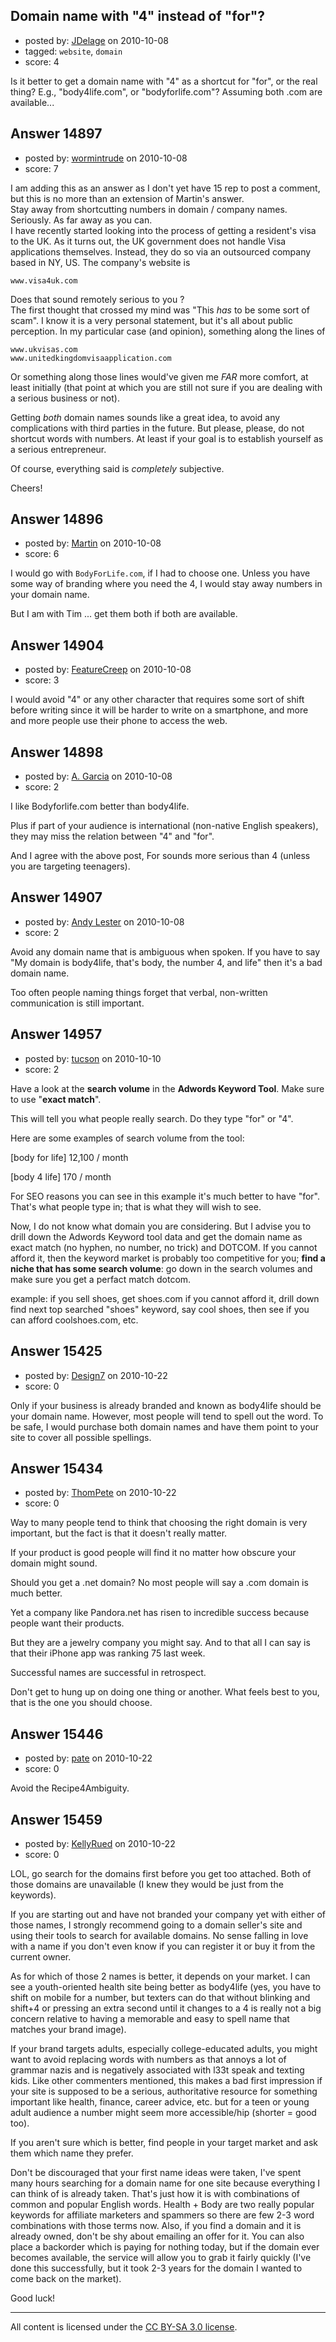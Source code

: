 ## Domain name with "4" instead of "for"?

- posted by: [JDelage](https://stackexchange.com/users/-1/2505-jdelage) on 2010-10-08
- tagged: `website`, `domain`
- score: 4

Is it better to get a domain name with "4" as a shortcut for "for", or the real thing?  E.g., "body4life.com", or "bodyforlife.com"?  Assuming both .com are available...


## Answer 14897

- posted by: [wormintrude](https://stackexchange.com/users/-1/4726-wormintrude) on 2010-10-08
- score: 7

I am adding this as an answer as I don't yet have 15 rep to post a comment, but this is no more than an extension of Martin's answer.  
Stay away from shortcutting numbers in domain / company names. Seriously. As far away as you can.  
I have recently started looking into the process of getting a resident's visa to the UK. As it turns out, the UK government does not handle Visa applications themselves. Instead, they do so via an outsourced company based in NY, US. The company's website is  

    www.visa4uk.com  
  
Does that sound remotely serious to you ?  
The first thought that crossed my mind was "This *has* to be some sort of scam". I know it is a very personal statement, but it's all about public perception. In my particular case (and opinion), something along the lines of  

    www.ukvisas.com  
    www.unitedkingdomvisaapplication.com  
  
Or something along those lines would've given me *FAR* more comfort, at least initially (that point at which you are still not sure if you are dealing with a serious business or not).  
  
Getting *both* domain names sounds like a great idea, to avoid any complications with third parties in the future. But please, please, do not shortcut words with numbers. At least if your goal is to establish yourself as a serious entrepreneur.  
  
Of course, everything said is *completely* subjective.  
  
Cheers! 


## Answer 14896

- posted by: [Martin](https://stackexchange.com/users/-1/4248-martin) on 2010-10-08
- score: 6

I would go with `BodyForLife.com`, if I had to choose one.  Unless you have some way of branding where you need the 4, I would stay away numbers in your domain name.

But I am with Tim ... get them both if both are available.


## Answer 14904

- posted by: [FeatureCreep](https://stackexchange.com/users/-1/951-featurecreep) on 2010-10-08
- score: 3

I would avoid "4" or any other character that requires some sort of shift before writing since it will be harder to write on a smartphone, and more and more people use their phone to access the web.


## Answer 14898

- posted by: [A. Garcia](https://stackexchange.com/users/-1/1659-a-garcia) on 2010-10-08
- score: 2

I like Bodyforlife.com better than body4life. 

Plus if part of your audience is international (non-native English speakers), they may miss the relation between "4" and "for". 

And I agree with the above post, For sounds more serious than 4 (unless you are targeting teenagers).


## Answer 14907

- posted by: [Andy Lester](https://stackexchange.com/users/-1/4729-andy-lester) on 2010-10-08
- score: 2

Avoid any domain name that is ambiguous when spoken.  If you have to say "My domain is body4life, that's body, the number 4, and life" then it's a bad domain name.

Too often people naming things forget that verbal, non-written communication is still important.


## Answer 14957

- posted by: [tucson](https://stackexchange.com/users/-1/2407-tucson) on 2010-10-10
- score: 2

Have a look at the **search volume** in the **Adwords Keyword Tool**.
Make sure to use "**exact match**".

This will tell you what people really search.
Do they type "for" or "4". 

Here are some examples of search volume from the tool:

[body for life] 12,100 / month

[body 4 life] 170 / month

For SEO reasons you can see in this example it's much better to have "for". That's what people type in; that is what they will wish to see.

Now, I do not know what domain you are considering. But I advise you to drill down the Adwords Keyword tool data and get the domain name as exact match (no hyphen, no number, no trick) and DOTCOM. If you cannot afford it, then the keyword market is probably too competitive for you; **find a niche that has some search volume**: go down in the search volumes and make sure you get a perfact match dotcom.

example:
if you sell shoes, get shoes.com  if you cannot afford it, drill down find next top searched "shoes" keyword, say cool shoes, then see if you can afford coolshoes.com, etc.





## Answer 15425

- posted by: [Design7](https://stackexchange.com/users/-1/4924-design7) on 2010-10-22
- score: 0

Only if your business is already branded and known as body4life should be your domain name. However, most people will tend to spell out the word. To be safe, I would purchase both domain names and have them point to your site to cover all possible spellings.



## Answer 15434

- posted by: [ThomPete](https://stackexchange.com/users/-1/1186-thompete) on 2010-10-22
- score: 0

Way to many people tend to think that choosing the right domain is very important, but the fact is that it doesn't really matter.

If your product is good people will find it no matter how obscure your domain might sound.

Should you get a .net domain? No most people will say a .com domain is much better.

Yet a company like Pandora.net has risen to incredible success because people want their products.

But they are a jewelry company you might say. And to that all I can say is that their iPhone app was ranking 75 last week.

Successful names are successful in retrospect.

Don't get to hung up on doing one thing or another. What feels best to you, that is the one you should choose.


## Answer 15446

- posted by: [pate](https://stackexchange.com/users/-1/3127-pate) on 2010-10-22
- score: 0

Avoid the Recipe4Ambiguity.



## Answer 15459

- posted by: [KellyRued](https://stackexchange.com/users/-1/4887-kellyrued) on 2010-10-22
- score: 0

LOL, go search for the domains first before you get too attached. Both of those domains are unavailable (I knew they would be just from the keywords).

If you are starting out and have not branded your company yet with either of those names, I strongly recommend going to a domain seller's site and using their tools to search for available domains. No sense falling in love with a name if you don't even know if you can register it or buy it from the current owner.

As for which of those 2 names is better, it depends on your market. I can see a youth-oriented health site being better as body4life (yes, you have to shift on mobile for a number, but texters can do that without blinking and shift+4 or pressing an extra second until it changes to a 4 is really not a big concern relative to having a memorable and easy to spell name that matches your brand image). 

If your brand targets adults, especially college-educated adults, you might want to avoid replacing words with numbers as that annoys a lot of grammar nazis and is negatively associated with l33t speak and texting kids. Like other commenters mentioned, this makes a bad first impression if your site is supposed to be a serious, authoritative resource for something important like health, finance, career advice, etc. but for a teen or young adult audience a number might seem more accessible/hip (shorter = good too).

If you aren't sure which is better, find people in your target market and ask them which name they prefer. 

Don't be discouraged that your first name ideas were taken, I've spent many hours searching for a domain name for one site because everything I can think of is already taken. That's just how it is with combinations of common and popular English words. Health + Body are two really popular keywords for affiliate marketers and spammers so there are few 2-3 word combinations with those terms now. Also, if you find a domain and it is already owned, don't be shy about emailing an offer for it. You can also place a backorder which is paying for nothing today, but if the domain ever becomes available, the service will allow you to grab it fairly quickly (I've done this successfully, but it took 2-3 years for the domain I wanted to come back on the market).

Good luck!



---

All content is licensed under the [CC BY-SA 3.0 license](https://creativecommons.org/licenses/by-sa/3.0/).
